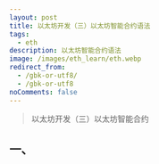 ```yaml
---
layout: post
title: 以太坊开发（三）以太坊智能合约语法
tags:
  - eth
description: 以太坊智能合约语法
image: /images/eth_learn/eth.webp
redirect_from:
  - /gbk-or-utf8/
  - /gbk-or-utf8
noComments: false
---
```


> 以太坊开发（三）以太坊智能合约

## 一、